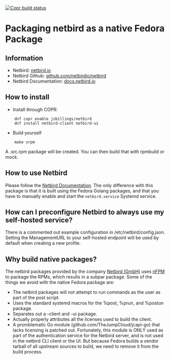 [![Copr build status](https://copr.fedorainfracloud.org/coprs/jsbillings/netbird/package/netbird/status_image/last_build.png)](https://copr.fedorainfracloud.org/coprs/jsbillings/netbird/package/netbird/)

# Packaging netbird as a native Fedora Package

## Information

- Netbird: [netbird.io](https://netbird.io/)
- Netbird Github: [github.com/netbirdio/netbird](https://github.com/netbirdio/netbird/)
- Netbird Documentation: [docs.netbird.io](https://docs.netbird.io/)

## How to install

- Install through COPR:

```
    dnf copr enable jsbillings/netbird
    dnf install netbird-client netbird-ui
```

- Build yourself
```
    make srpm
```
A .src.rpm package will be created.  You can then build that with rpmbuild or mock.

## How to use Netbird

Please follow the [Netbird Documentation](https://docs.netbird.io/).  The only difference with this package is that it is built using the Fedora Golang packages, and that you have to manually enable and start the `netbird.service` Systemd service.


## How can I preconfigure Netbird to always use my self-hosted service?

There is a commented out example configuration in /etc/netbird/config.json.  Setting the ManagementURL to your self-hosted endpoint will be used by default when creating a new profile.  

## Why build native packages?

The netbird packages provided by the company [Netbird (GmbH)](https://netbird.io/about) uses [nFPM](https://github.com/goreleaser/nfpm) to package the RPMs, which results in a subpar package.  Some of the things we avoid with the native Fedora package are:

- The netbird packages will not attempt to run commands as the user as part of the post script.
- Uses the standard systemd macros for the %post, %prun, and %postun package.
- Separates out a -client and -ui package.
- Actually properly attributes all the licenses used to build the client.
- A promblematic Go module (github.com/TheJumpCloud/jcapi-go) that lacks licensing is patched out.  Fortunately, this module is ONLY used as part of the authentication service for the Netbird server, and is not used in the netbird CLI client or the UI.  But because Fedora builds a vendor tarball of all upstream sources to build, we need to remove it from the build process.

